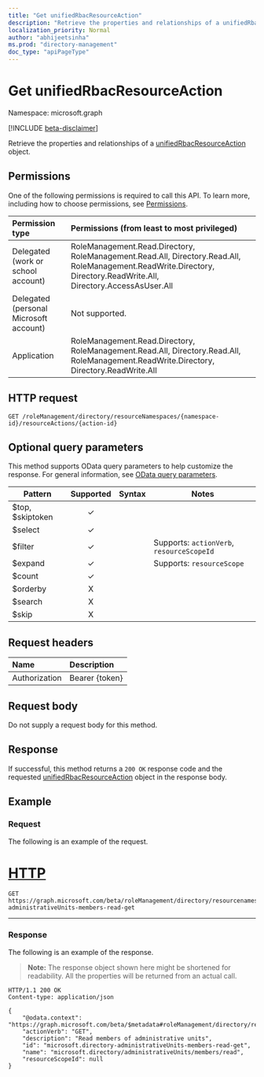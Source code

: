 ```yaml
---
title: "Get unifiedRbacResourceAction"
description: "Retrieve the properties and relationships of a unifiedRbacResourceAction object."
localization_priority: Normal
author: "abhijeetsinha"
ms.prod: "directory-management"
doc_type: "apiPageType"
---
```


# Get unifiedRbacResourceAction

Namespace: microsoft.graph

[!INCLUDE [beta-disclaimer](../../includes/beta-disclaimer.md)]

Retrieve the properties and relationships of a [unifiedRbacResourceAction](../resources/unifiedrbacresourceaction.md) object. 

## Permissions

One of the following permissions is required to call this API. To learn more, including how to choose permissions, see [Permissions](/graph/permissions-reference).

|Permission type      | Permissions (from least to most privileged)              |
|:--------------------|:---------------------------------------------------------|
|Delegated (work or school account) | RoleManagement.Read.Directory, RoleManagement.Read.All, Directory.Read.All, RoleManagement.ReadWrite.Directory, Directory.ReadWrite.All, Directory.AccessAsUser.All    |
|Delegated (personal Microsoft account) | Not supported.    |
|Application | RoleManagement.Read.Directory, RoleManagement.Read.All, Directory.Read.All, RoleManagement.ReadWrite.Directory, Directory.ReadWrite.All |

## HTTP request

<!-- { "blockType": "ignored" } -->

```http
GET /roleManagement/directory/resourceNamespaces/{namespace-id}/resourceActions/{action-id}
```

## Optional query parameters

This method supports OData query parameters to help customize the response. For general information, see [OData query parameters](/graph/query-parameters).

| Pattern          | Supported | Syntax | Notes                                     |
| ---------------- | :-------: | ------ | ----------------------------------------- |
| $top, $skiptoken |     ✓     |        |                                           |
| $select          |     ✓     |        |                                           |
| $filter          |     ✓     |        | Supports: `actionVerb`, `resourceScopeId` |
| $expand          |     ✓     |        | Supports: `resourceScope`                 |
| $count           |     ✓     |        |                                           |
| $orderby         |     X     |        |                                           |
| $search          |     X     |        |                                           |
| $skip            |     X     |        |                                           |


## Request headers

| Name      |Description|
|:----------|:----------|
| Authorization | Bearer {token} |

## Request body

Do not supply a request body for this method.

## Response

If successful, this method returns a `200 OK` response code and the requested [unifiedRbacResourceAction](../resources/unifiedrbacresourceaction.md) object in the response body.

## Example

### Request

The following is an example of the request.


# [HTTP](#tab/http)
<!-- {
  "blockType": "request",
  "name": "get_unifiedrbacresourceaction"
}-->

```msgraph-interactive
GET https://graph.microsoft.com/beta/roleManagement/directory/resourcenamespaces/microsoft.directory/resourceActions/microsoft.directory-administrativeUnits-members-read-get
```
---


### Response

The following is an example of the response.

> **Note:** The response object shown here might be shortened for readability. All the properties will be returned from an actual call.

<!-- {
  "blockType": "response",
  "truncated": true,
  "@odata.type": "microsoft.graph.unifiedRbacResourceAction"
} -->

```http
HTTP/1.1 200 OK
Content-type: application/json

{
    "@odata.context": "https://graph.microsoft.com/beta/$metadata#roleManagement/directory/resourceNamespaces('microsoft.directory')/resourceActions/$entity",
    "actionVerb": "GET",
    "description": "Read members of administrative units",
    "id": "microsoft.directory-administrativeUnits-members-read-get",
    "name": "microsoft.directory/administrativeUnits/members/read",
    "resourceScopeId": null
}

```

<!-- uuid: 16cd6b66-4b1a-43a1-adaf-3a886856ed98
2019-02-04 14:57:30 UTC -->
<!-- {
  "type": "#page.annotation",
  "description": "Get unifiedResourceAction",
  "keywords": "",
  "section": "documentation",
  "tocPath": ""
}-->
